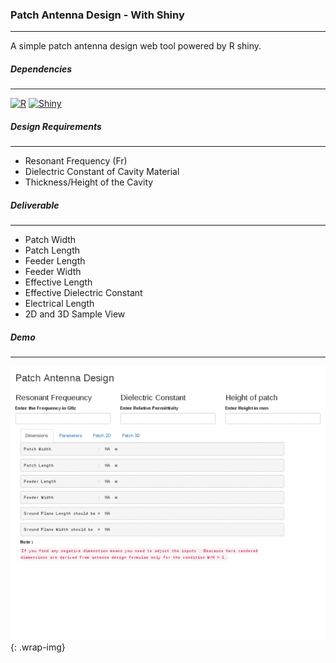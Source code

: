<link rel="stylesheet" type="text/css" href="style.css"/>
<style>
.imgbrd {
        border: 1px solid #902f3f;
        width : auto;
        padding: 20px;
        border-bottom-right-radius: 8px;
        border-bottom-left-radius: 8px;
        clear: both;
}

.wrap-img{
    background: #c94b4b;  
    background: -webkit-linear-gradient(to right, #4b134f, #c94b4b);  
    background: linear-gradient(to right, #4b134f, #c94b4b); 
}

</style>
    
### Patch Antenna Design - With Shiny
<hr>

A simple patch antenna design web tool powered by R shiny.

##### Dependencies
<hr>

[![R](https://img.shields.io/badge/R-3.5.0-blue.svg?longCache=true&style=plastic)](https://www.r-project.org/)
[![Shiny](https://img.shields.io/badge/Shiny-1.1.0-blue.svg?longCache=true&style=plastic)](https://shiny.rstudio.com/)

##### Design Requirements
<hr>


- Resonant Frequency (Fr)
- Dielectric Constant of Cavity Material
- Thickness/Height of the Cavity

##### Deliverable
<hr>

- Patch Width           
- Patch Length          
- Feeder Length          
- Feeder Width
- Effective Length
- Effective Dielectric Constant
- Electrical Length
- 2D and 3D Sample View


##### Demo
<hr>

![img](/www/patch-design.gif)
{: .wrap-img}
